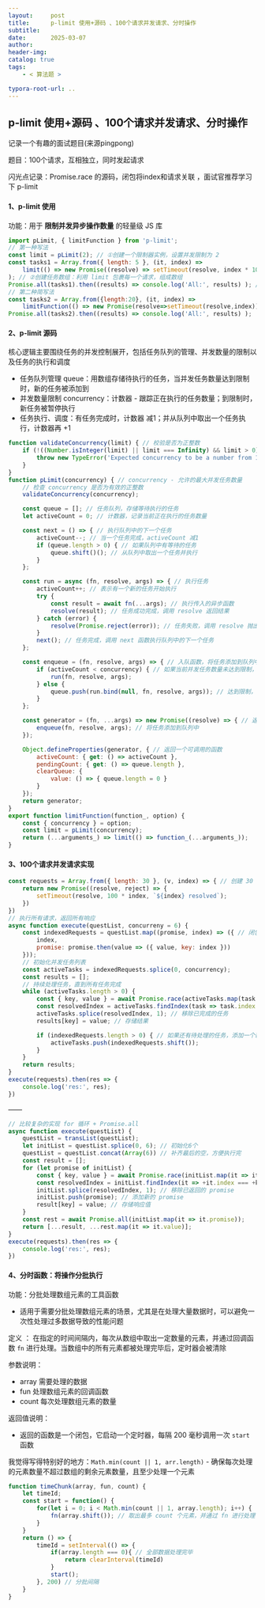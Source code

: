 ```yaml
---
layout:     post
title:      p-limit 使用+源码 、100个请求并发请求、分时操作
subtitle:  
date:       2025-03-07
author:     
header-img: 
catalog: true
tags:
    - < 算法题 >

typora-root-url: ..
---
```




## p-limit 使用+源码 、100个请求并发请求、分时操作

记录一个有趣的面试题目(来源pingpong)

题目：100个请求，互相独立，同时发起请求

闪光点记录：Promise.race 的源码，闭包将index和请求关联 ，面试官推荐学习下 p-limit

#### 1、p-limit 使用

功能：用于 **限制并发异步操作数量** 的轻量级 JS 库

```js
import pLimit, { limitFunction } from 'p-limit';
// 第一种写法
const limit = pLimit(2); // ①创建一个限制器实例，设置并发限制为 2
const tasks1 = Array.from({ length: 5 }, (it, index) =>
    limit(() => new Promise((resolve) => setTimeout(resolve, index * 100))
); // ②创建任务数组：利用 limit 包裹每一个请求，组成数组
Promise.all(tasks1).then((results) => console.log('All:', results) ); // ③执行所有任务
// 第二种简写法
const tasks2 = Array.from({length:20}, (it, index) =>
    limitFunction(() => new Promise(resolve=>setTimeout(resolve,index)),{concurrency: 2}))
Promise.all(tasks2).then((results) => console.log('All:', results) );
```

#### 2、p-limit 源码

核心逻辑主要围绕任务的并发控制展开，包括任务队列的管理、并发数量的限制以及任务的执行和调度

- 任务队列管理 queue：用数组存储待执行的任务，当并发任务数量达到限制时，新的任务被添加到
- 并发数量限制 concurrency：计数器 - 跟踪正在执行的任务数量；到限制时，新任务被暂停执行
- 任务执行、调度：有任务完成时，计数器 减1；并从队列中取出一个任务执行，计数器再 +1

```js
function validateConcurrency(limit) { // 校验是否为正整数 
    if (!((Number.isInteger(limit) || limit === Infinity) && limit > 0)) {
        throw new TypeError('Expected concurrency to be a number from 1 and up');
    }
}
function pLimit(concurrency) { // concurrency - 允许的最大并发任务数量
    // 检查 concurrency 是否为有效的正整数
    validateConcurrency(concurrency);

    const queue = []; // 任务队列，存储等待执行的任务
    let activeCount = 0; // 计数器，记录当前正在执行的任务数量

    const next = () => { // 执行队列中的下一个任务
        activeCount--; // 当一个任务完成，activeCount 减1
        if (queue.length > 0) { // 如果队列中有等待的任务
            queue.shift()(); // 从队列中取出一个任务并执行
        }
    };

    const run = async (fn, resolve, args) => { // 执行任务
        activeCount++; // 表示有一个新的任务开始执行
        try {
            const result = await fn(...args); // 执行传入的异步函数
            resolve(result); // 任务成功完成，调用 resolve 返回结果
        } catch (error) {
            resolve(Promise.reject(error)); // 任务失败，调用 resolve 抛出错误
        } 
        next(); // 任务完成，调用 next 函数执行队列中的下一个任务
    };

    const enqueue = (fn, resolve, args) => { // 入队函数，将任务添加到队列中
        if (activeCount < concurrency) { // 如果当前并发任务数量未达到限制，直接执行任务
            run(fn, resolve, args);
        } else {
            queue.push(run.bind(null, fn, resolve, args)); // 达到限制，将任务添加到队列中等待
        }
    };

    const generator = (fn, ...args) => new Promise((resolve) => { // 返回一个新的 Promise
        enqueue(fn, resolve, args); // 将任务添加到队列中
    });

    Object.defineProperties(generator, { // 返回一个可调用的函数
        activeCount: { get: () => activeCount },
        pendingCount: { get: () => queue.length },
        clearQueue: {
            value: () => { queue.length = 0 }
        }
    });
    return generator;
}
export function limitFunction(function_, option) {
    const { concurrency } = option;
    const limit = pLimit(concurrency);
    return (...arguments_) => limit(() => function_(...arguments_));
}
```

#### 3、100个请求并发请求实现

```js
const requests = Array.from({ length: 30 }, (v, index) => { // 创建 30 个模拟请求
    return new Promise((resolve, reject) => {
        setTimeout(resolve, 100 * index, `${index} resolved`);
    })
})
// 执行所有请求，返回所有响应
async function execute(questList, concurreny = 6) {
    const indexedRequests = questList.map((promise, index) => ({ // 闭包，关联 index
        index,
        promise: promise.then(value => ({ value, key: index }))
    }));
    // 初始化并发任务列表
    const activeTasks = indexedRequests.splice(0, concurrency);
    const results = [];
    // 持续处理任务，直到所有任务完成
    while (activeTasks.length > 0) {
        const { key, value } = await Promise.race(activeTasks.map(task => task.promise));
        const resolvedIndex = activeTasks.findIndex(task => task.index === key);
        activeTasks.splice(resolvedIndex, 1); // 移除已完成的任务
        results[key] = value; // 存储结果

        if (indexedRequests.length > 0) { // 如果还有待处理的任务，添加一个新任务到并发列表
            activeTasks.push(indexedRequests.shift());
        }
    }
    return results;
}
execute(requests).then(res => {
    console.log('res:', res);
})
```

——

```js
// 比较复杂的实现 for 循环 + Promise.all
async function execute(questList) {
    questList = transList(questList);
    let initList = questList.splice(0, 6); // 初始化6个
    questList = questList.concat(Array(6)) // 补齐最后的空，方便执行完
    const result = [];
    for (let promise of initList) {
        const { key, value } = await Promise.race(initList.map(it => it.promise));
        const resolvedIndex = initList.findIndex(it => +it.index === +key);
        initList.splice(resolvedIndex, 1); // 移除已返回的 promise
        initList.push(promise); // 添加新的 promise
        result[key] = value; // 存储响应值
    }
    const rest = await Promise.all(initList.map(it => it.promise));
    return [...result, ...rest.map(it => it.value)];
}
execute(requests).then(res => {
    console.log('res:', res);
})
```

#### 4、分时函数：将操作分批执行

功能：分批处理数组元素的工具函数

- 适用于需要分批处理数组元素的场景，尤其是在处理大量数据时，可以避免一次性处理过多数据导致的性能问题

定义 ： 在指定的时间间隔内，每次从数组中取出一定数量的元素，并通过回调函数 `fn` 进行处理。当数组中的所有元素都被处理完毕后，定时器会被清除

参数说明：

- array 需要处理的数据
- fun 处理数组元素的回调函数
- count 每次处理数组元素的数量

返回值说明：

- 返回的函数是一个闭包，它启动一个定时器，每隔 200 毫秒调用一次 `start` 函数

我觉得写得特别好的地方：`Math.min(count || 1, arr.length)`  - 确保每次处理的元素数量不超过数组的剩余元素数量，且至少处理一个元素

```js
function timeChunk(array, fun, count) {
    let timeId;
    const start = function() {
        for(let i = 0; i < Math.min(count || 1, array.length); i++) {
            fn(array.shift()); // 取出最多 count 个元素，并通过 fn 进行处理
        }
    }
    return () => {
        timeId = setInterval(() => {
            if(array.length === 0){ // 全部数据处理完毕
                return clearInterval(timeId)
            }
            start();
        }, 200) // 分批间隔
    }
}
```



